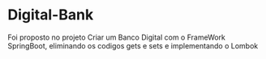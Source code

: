 # Digital-Bank
Foi proposto no projeto Criar um Banco Digital com o FrameWork SpringBoot, eliminando os codigos gets e sets e implementando o Lombok
